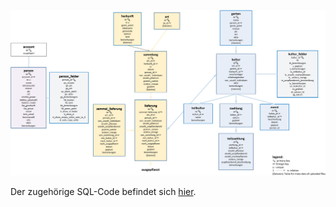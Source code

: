 ![Daten-Struktur](structure.png)

Der zugehörige SQL-Code befindet sich [hier](https://github.com/barbalex/vermehrung/tree/master/src/sql).
